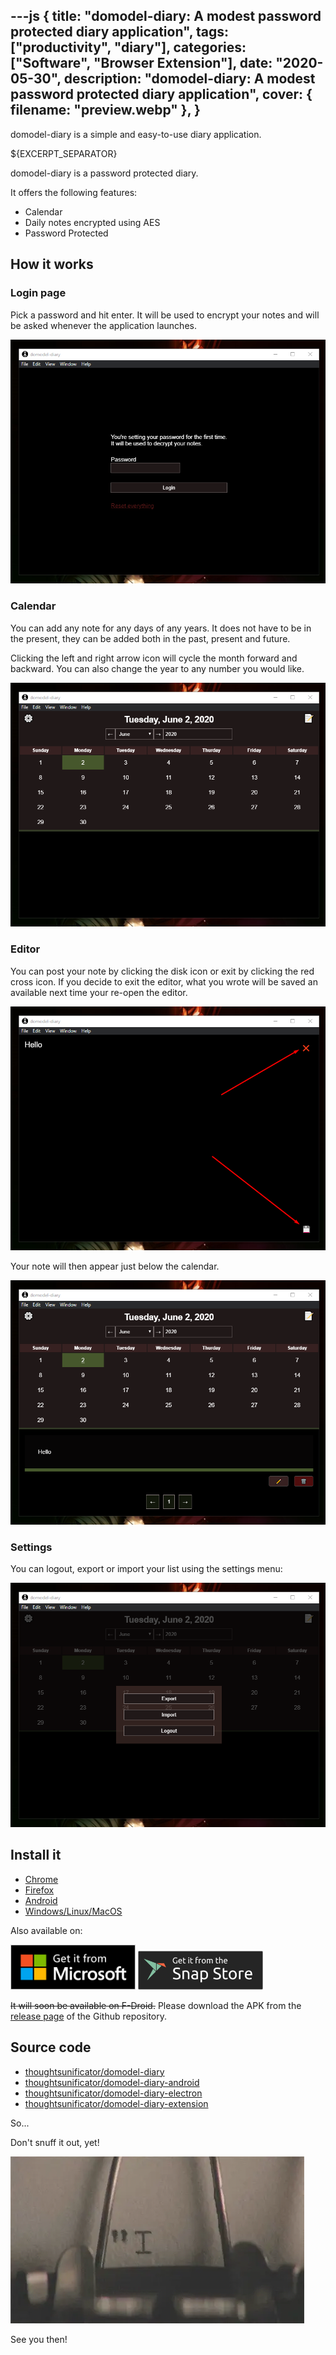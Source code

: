 ---js
{
	title: "domodel-diary: A modest password protected diary application",
	tags: ["productivity", "diary"],
	categories: ["Software", "Browser Extension"],
	date: "2020-05-30",
	description: "domodel-diary: A modest password protected diary application",
	cover: {
		filename: "preview.webp"
	},
}
---
domodel-diary is a simple and easy-to-use diary application.
<!--more--> ${EXCERPT_SEPARATOR}
<div class="excerpt_separator"></div>

domodel-diary is a password protected diary.

It offers the following features:

- Calendar
- Daily notes encrypted using AES
- Password Protected

## How it works

### Login page

Pick a password and hit enter. It will be used to encrypt your notes and will be asked whenever the application launches.

![authentication screenshot](/image/screenshot-auth.png)

### Calendar

You can add any note for any days of any years. It does not have to be in the present, they can be added both in the past, present and future.

Clicking the left and right arrow icon will cycle the month forward and backward.
You can also change the year to any number you would like.

![calendar screenshot](/image/screenshot-calendar.png)

### Editor

You can post your note by clicking the disk icon or exit by clicking the red cross icon.
If you decide to exit the editor, what you wrote will be saved an available next time your re-open the editor.

![editor screenshot](/image/screenshot-editor.png)

Your note will then appear just below the calendar.

![notes screenshot](/image/screenshot-notes.png)

### Settings

You can logout, export or import your list using the settings menu:

![settings screenshot](/image/screenshot-settings.png)

## Install it

- [Chrome](https://chrome.google.com/webstore/detail/domodel-diary/hncoaagegcdnajffjpkldhfceipfgnnf?hl=en)
- [Firefox](https://addons.mozilla.org/en-US/firefox/addon/domodel-diary/)
- [Android](https://play.google.com/store/apps/details?id=com.thoughtsunificator.domodeldiary)
- [Windows/Linux/MacOS](https://www.electronjs.org/apps/domodel-diary)

Also available on:

<img src="/image/English_get.png" alt="English badge" width="200">
<img src="/image/snap-store-black.svg" alt="Get it from the Snap Store" width="200">

~~It will soon be available on F-Droid.~~ Please download the APK from the [release page](https://github.com/thoughtsunificator/domodel-diary-android/releases/) of the Github repository.

## Source code

- [thoughtsunificator/domodel-diary](https://github.com/thoughtsunificator/domodel-diary)
- [thoughtsunificator/domodel-diary-android](https://github.com/thoughtsunificator/domodel-diary-android)
- [thoughtsunificator/domodel-diary-electron](https://github.com/thoughtsunificator/domodel-diary-electron)
- [thoughtsunificator/domodel-diary-extension](https://github.com/thoughtsunificator/domodel-diary-extension)

So...

Don't snuff it out, yet!

![passionate](/image/tumblr_mx6tljofLI1suvynno1_500.webp)

See you then!
